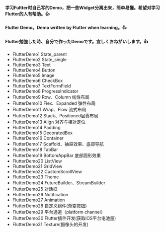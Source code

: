 ####  学习Fultter时自己写的Demo，把一些Widget分离出来，简单易懂。希望对学习Flutter的人有帮助。👍<br>
####  Flutter Demo。Demo written by Flutter when learning。👍<br>
####  Flutter勉強した時、自分で作ったDemoです。宜しくおねがいします。👍<br>
* FlutterDemo1 State_parent
* FlutterDemo2 State_single
* FlutterDemo3 Text
* FlutterDemo4 Button
* FlutterDemo5 Image
* FlutterDemo6 CheckBox
* FlutterDemo7 TextFormField
* FlutterDemo8 ProgressIndicator
* FlutterDemo9 Row、Column 线性布局
* FlutterDemo10 Flex、Expanded 弹性布局
* FlutterDemo11 Wrap、Flow 流式布局
* FlutterDemo12 Stack、Positioned层叠布局
* FlutterDemo13 Align 对齐与相对定位
* FlutterDemo14 Padding
* FlutterDemo15 DecoratedBox 
* FlutterDemo16 Container
* FlutterDemo17 Scaffold、抽屉效果、底部导航
* FlutterDemo18 TabBar
* FlutterDemo19 BottomAppBar 底部圆形效果
* FlutterDemo20 ListView
* FlutterDemo21 GridView
* FlutterDemo22 CustomScrollView
* FlutterDemo23 Theme
* FlutterDemo24 FutureBuilder、StreamBuilder
* FlutterDemo25 对话框
* FlutterDemo26 Notification
* FlutterDemo27 Animation
* FlutterDemo28 自定义组件(渐变按钮)
* FlutterDemo29 平台通道（platform channel）
* FlutterDemo30 Flutter插件开发(获取iOS平台电池量)
* FlutterDemo31 Texture(摄像头的开发)
